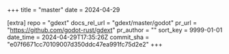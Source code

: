 +++
title = "master"
date = 2024-04-29

[extra]
repo = "gdext"
docs_rel_url = "gdext/master/godot"
pr_url = "https://github.com/godot-rust/gdext"
pr_author = ""
sort_key = 9999-01-01
date_time = 2024-04-29T17:35:26Z
commit_sha = "e07f6671cc70109007d350ddc47ea991fc75d2e2"
+++


